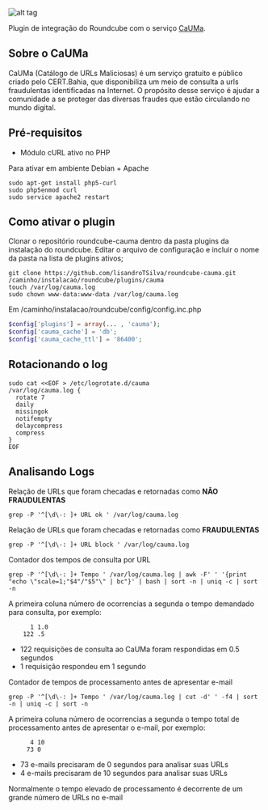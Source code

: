 ![alt tag](https://cauma.pop-ba.rnp.br/static/img/cauma_black.png)

Plugin de integração do Roundcube com o serviço [CaUMa](https://cauma.pop-ba.rnp.br/about).

## Sobre o CaUMa

CaUMa (Catálogo de URLs Maliciosas) é um serviço gratuito e público criado pelo CERT.Bahia, que disponibiliza um meio de consulta a urls fraudulentas identificadas na Internet. O propósito desse serviço é ajudar a comunidade a se proteger das diversas fraudes que estão circulando no mundo digital.

## Pré-requisitos

- Módulo cURL ativo no PHP

Para ativar em ambiente Debian + Apache
```
sudo apt-get install php5-curl
sudo php5enmod curl
sudo service apache2 restart
```

## Como ativar o plugin

Clonar o repositório roundcube-cauma dentro da pasta plugins da instalação do roundcube. Editar o arquivo de configuração e incluir o nome da pasta na lista de plugins ativos;

```
git clone https://github.com/lisandroTSilva/roundcube-cauma.git /caminho/instalacao/roundcube/plugins/cauma
touch /var/log/cauma.log
sudo chown www-data:www-data /var/log/cauma.log
```

Em /caminho/instalacao/roundcube/config/config.inc.php
```php
$config['plugins'] = array(... , 'cauma');
$config['cauma_cache'] = 'db';
$config['cauma_cache_ttl'] = '86400';
```

## Rotacionando o log
```shell
sudo cat <<EOF > /etc/logrotate.d/cauma
/var/log/cauma.log {
  rotate 7
  daily
  missingok
  notifempty
  delaycompress
  compress
}
EOF
```

## Analisando Logs ##

Relação de URLs que foram checadas e retornadas como **NÃO FRAUDULENTAS**
```
grep -P '^[\d\-: ]+ URL ok ' /var/log/cauma.log
```

Relação de URLs que foram checadas e retornadas como **FRAUDULENTAS**
```
grep -P '^[\d\-: ]+ URL block ' /var/log/cauma.log
```

Contador dos tempos de consulta por URL
```
grep -P '^[\d\-: ]+ Tempo ' /var/log/cauma.log | awk -F' ' '{print "echo \"scale=1;"$4"/"$5"\" | bc"}' | bash | sort -n | uniq -c | sort -n
```
A primeira coluna número de ocorrencias a segunda o tempo demandado para consulta, por exemplo:
```
      1 1.0
    122 .5
```
- 122 requisições de consulta ao CaUMa foram respondidas em 0.5 segundos
- 1 requisição respondeu em 1 segundo

Contador de tempos de processamento antes de apresentar e-mail
```
grep -P '^[\d\-: ]+ Tempo ' /var/log/cauma.log | cut -d' ' -f4 | sort -n | uniq -c | sort -n
```
A primeira coluna número de ocorrencias a segunda o tempo total de processamento antes de apresentar o e-mail, por exemplo:
```
      4 10
     73 0
```
- 73 e-mails precisaram de 0 segundos para analisar suas URLs
- 4 e-mails precisaram de 10 segundos para analisar suas URLs

Normalmente o tempo elevado de processamento é decorrente de um grande número de URLs no e-mail
